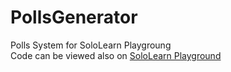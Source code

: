 # PollsGenerator
Polls System for SoloLearn Playgroung<br />
Code can be viewed also on <a href="https://code.sololearn.com/WQYApZt67VWn/#html">SoloLearn Playground</a>
